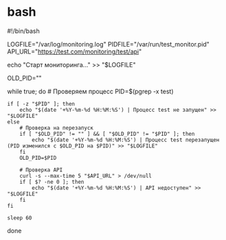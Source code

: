 # bash 

#!/bin/bash

LOGFILE="/var/log/monitoring.log"
PIDFILE="/var/run/test_monitor.pid"
API_URL="https://test.com/monitoring/test/api"

echo "Старт мониторинга..." >> "$LOGFILE"

OLD_PID=""

while true; do
    # Проверяем процесс
    PID=$(pgrep -x test)

    if [ -z "$PID" ]; then
        echo "$(date '+%Y-%m-%d %H:%M:%S') | Процесс test не запущен" >> "$LOGFILE"
    else
        # Проверка на перезапуск
        if [ "$OLD_PID" != "" ] && [ "$OLD_PID" != "$PID" ]; then
            echo "$(date '+%Y-%m-%d %H:%M:%S') | Процесс test перезапущен (PID изменился с $OLD_PID на $PID)" >> "$LOGFILE"
        fi
        OLD_PID=$PID

        # Проверка API
        curl -s --max-time 5 "$API_URL" > /dev/null
        if [ $? -ne 0 ]; then
            echo "$(date '+%Y-%m-%d %H:%M:%S') | API недоступен" >> "$LOGFILE"
        fi
    fi

    sleep 60
done
